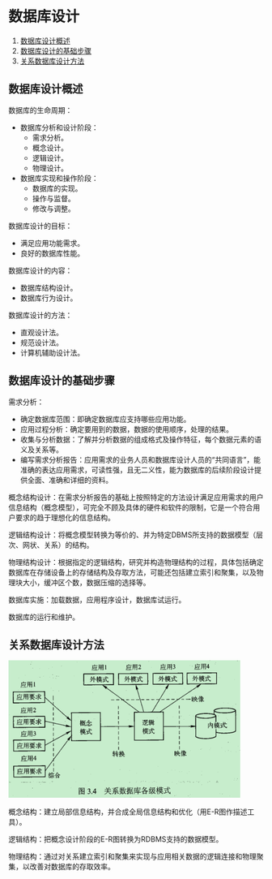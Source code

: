 # 数据库设计

1.  [数据库设计概述](#数据库设计概述)
2.  [数据库设计的基础步骤](#数据库设计的基础步骤)
3.  [关系数据库设计方法](#关系数据库设计方法)

## 数据库设计概述

数据库的生命周期：

*   数据库分析和设计阶段：
    *   需求分析。
    *   概念设计。
    *   逻辑设计。
    *   物理设计。
*   数据库实现和操作阶段：
    *   数据库的实现。
    *   操作与监督。
    *   修改与调整。

数据库设计的目标：

*   满足应用功能需求。
*   良好的数据库性能。

数据库设计的内容：

*   数据库结构设计。
*   数据库行为设计。

数据库设计的方法：

*   直观设计法。
*   规范设计法。
*   计算机辅助设计法。

## 数据库设计的基础步骤

需求分析：

*   确定数据库范围：即确定数据库应支持哪些应用功能。
*   应用过程分析：确定要用到的数据，数据的使用顺序，处理的结果。
*   收集与分析数据：了解并分析数据的组成格式及操作特征，每个数据元素的语义及关系等。
*   编写需求分析报告：应用需求的业务人员和数据库设计人员的“共同语言”，能准确的表达应用需求，可读性强，且无二义性，能为数据库的后续阶段设计提供全面、准确和详细的资料。

概念结构设计：在需求分析报告的基础上按照特定的方法设计满足应用需求的用户信息结构（概念模型），可完全不顾及具体的硬件和软件的限制，它是一个符合用户要求的趋于理想化的信息结构。

逻辑结构设计：将概念模型转换为等价的、并为特定DBMS所支持的数据模型（层次、网状、关系）的结构。

物理结构设计：根据指定的逻辑结构，研究并构造物理结构的过程，具体包括确定数据库在存储设备上的存储结构及存取方法，可能还包括建立索引和聚集，以及物理块大小，缓冲区个数，数据压缩的选择等。

数据库实施：加载数据，应用程序设计，数据库试运行。

数据库的运行和维护。

## 关系数据库设计方法

![关系数据库各级模式](resources/relational_database_schema.png)

概念结构：建立局部信息结构，并合成全局信息结构和优化（用E-R图作描述工具）。

逻辑结构：把概念设计阶段的E-R图转换为RDBMS支持的数据模型。

物理结构：通过对关系建立索引和聚集来实现与应用相关数据的逻辑连接和物理聚集，以改善对数据库的存取效率。
